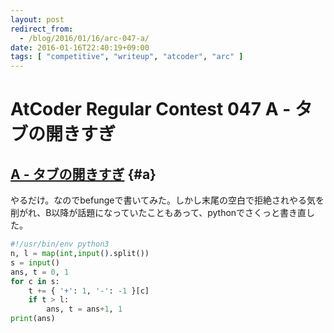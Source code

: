 ```yaml
---
layout: post
redirect_from:
  - /blog/2016/01/16/arc-047-a/
date: 2016-01-16T22:40:19+09:00
tags: [ "competitive", "writeup", "atcoder", "arc" ]
---
```


# AtCoder Regular Contest 047 A - タブの開きすぎ

## [A - タブの開きすぎ](https://beta.atcoder.jp/contests/arc047/tasks/arc047_a) {#a}

やるだけ。なのでbefungeで書いてみた。しかし末尾の空白で拒絶されやる気を削がれ、B以降が話題になっていたこともあって、pythonでさくっと書き直した。

``` python
#!/usr/bin/env python3
n, l = map(int,input().split())
s = input()
ans, t = 0, 1
for c in s:
    t += { '+': 1, '-': -1 }[c]
    if t > l:
        ans, t = ans+1, 1
print(ans)
```
